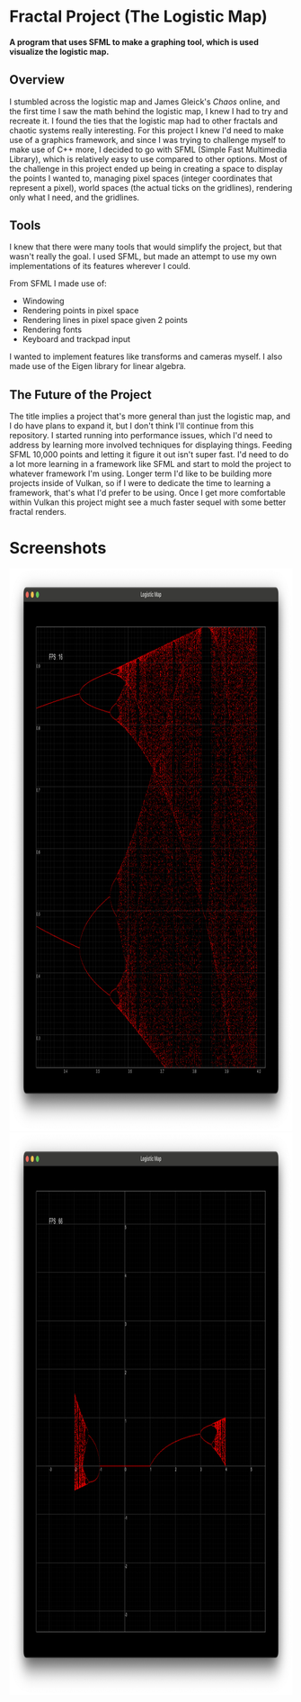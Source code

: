 # Fractal Project (The Logistic Map)

#### A program that uses SFML to make a graphing tool, which is used visualize the logistic map.

## Overview

I stumbled across the logistic map and James Gleick's _Chaos_ online, and the first time I saw the math behind the logistic map, I knew I had to try and recreate it. I found the ties that the logistic map had to other fractals and chaotic systems really interesting. For this project I knew I'd need to make use of a graphics framework, and since I was trying to challenge myself to make use of C++ more, I decided to go with SFML (Simple Fast Multimedia Library), which is relatively easy to use compared to other options. Most of the challenge in this project ended up being in creating a space to display the points I wanted to, managing pixel spaces (integer coordinates that represent a pixel), world spaces (the actual ticks on the gridlines), rendering only what I need, and the gridlines.

## Tools

I knew that there were many tools that would simplify the project, but that wasn't really the goal. I used SFML, but made an attempt to use my own implementations of its features wherever I could.

From SFML I made use of:
- Windowing
- Rendering points in pixel space
- Rendering lines in pixel space given 2 points
- Rendering fonts
- Keyboard and trackpad input

I wanted to implement features like transforms and cameras myself.
I also made use of the Eigen library for linear algebra.

## The Future of the Project

The title implies a project that's more general than just the logistic map, and I do have plans to expand it, but I don't think I'll continue from this repository. I started running into performance issues, which I'd need to address by learning more involved techniques for displaying things. Feeding SFML 10,000 points and letting it figure it out isn't super fast. I'd need to do a lot more learning in a framework like SFML and start to mold the project to whatever framework I'm using. Longer term I'd like to be building more projects inside of Vulkan, so if I were to dedicate the time to learning a framework, that's what I'd prefer to be using. Once I get more comfortable within Vulkan this project might see a much faster sequel with some better fractal renders.

# Screenshots

<img src="screenshots/1.5.png" alt="Alt Text" width="1000" height="1000">
<img src="screenshots/10.png" alt="Alt Text" width="1000" height="1000">
